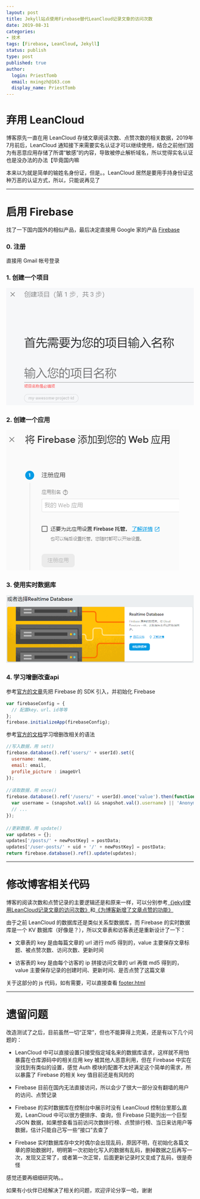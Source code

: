 ```yaml
---
layout: post
title: Jekyll站点使用Firebase替代LeanCloud记录文章的访问次数
date: 2019-08-31
categories:
- 技术
tags: [Firebase, LeanCloud, Jekyll]
status: publish
type: post
published: true
author:
  login: PriestTomb
  email: mxingzh@163.com
  display_name: PriestTomb
---
```


# 弃用 LeanCloud

博客原先一直在用 LeanCloud 存储文章阅读次数、点赞次数的相关数据，2019年7月前后，LeanCloud 通知接下来需要实名认证才可以继续使用，结合之前他们因为有恶意应用存储了所谓“敏感”的内容，导致被停止解析域名，所以觉得实名认证也是没办法的办法【毕竟国内嘛

本来以为就是简单的输姓名身份证，但是。。LeanCloud 居然是要用手持身份证这种万恶的认证方式，所以，只能说再见了

---

# 启用 Firebase

找了一下国内国外的相似产品，最后决定直接用 Google 家的产品 [Firebase](https://firebase.google.com/)

### 0. 注册

直接用 Gmail 帐号登录

### 1. 创建一个项目

![创建项目](/images/blog_img/20190831/创建项目.png)

### 2. 创建一个应用

![创建应用](/images/blog_img/20190831/创建应用.png)

### 3. 使用实时数据库

![启用实时数据库](/images/blog_img/20190831/启用实时数据库.png)

### 4. 学习增删改查api

参考[官方的文章](https://firebase.google.com/docs/web/setup)先把 Firebase 的 SDK 引入，并初始化 Firebase

```javascript
var firebaseConfig = {
  // 配置key、url、id等等
};
firebase.initializeApp(firebaseConfig);
```

参考[官方的文档](https://firebase.google.com/docs/database/web/read-and-write)学习增删改相关的语法

```javascript
//写入数据，用 set()
firebase.database().ref('users/' + userId).set({
  username: name,
  email: email,
  profile_picture : imageUrl
});

//读取数据，用 once()
firebase.database().ref('/users/' + userId).once('value').then(function(snapshot) {
  var username = (snapshot.val() && snapshot.val().username) || 'Anonymous';
  // ...
});

//更新数据，用 update()
var updates = {};
updates['/posts/' + newPostKey] = postData;
updates['/user-posts/' + uid + '/' + newPostKey] = postData;
return firebase.database().ref().update(updates);
```

---

# 修改博客相关代码

博客的阅读次数和点赞记录的主要逻辑还是和原来一样，可以分别参考[《jekyll使用LeanCloud记录文章的访问次数》](https://priesttomb.github.io/%E6%97%A5%E5%B8%B8/2017/11/06/jekyll%E4%BD%BF%E7%94%A8LeanCloud%E8%AE%B0%E5%BD%95%E6%96%87%E7%AB%A0%E7%9A%84%E8%AE%BF%E9%97%AE%E6%AC%A1%E6%95%B0/)和[《为博客新增了文章点赞的功能》](https://priesttomb.github.io/%E6%97%A5%E5%B8%B8/2017/11/23/add-new-function-about-like-this-post/)

由于之前 LeanCloud 的数据库还是类似关系型数据库，而 Firebase 的实时数据库是一个 KV 数据库（好像是？），所以文章表和访客表还是重新设计了一下：

* 文章表的 key 是由每篇文章的 url 进行 md5 得到的，value 主要保存文章标题、被点赞次数、访问次数、更新时间

* 访客表的 key 是由每个访客的 ip 拼接访问文章的 url 再做 md5 得到的，value 主要保存记录的创建时间、更新时间、是否点赞了这篇文章

关于这部分的 js 代码，如有需要，可以直接查看 [footer.html](https://github.com/PriestTomb/PriestTomb.github.io/blob/master/_includes/footer.html)

---

# 遗留问题

改造测试了之后，目前虽然一切“正常”，但也不能算得上完美，还是有以下几个问题的：

* LeanCloud 中可以直接设置只接受指定域名来的数据库请求，这样就不用怕暴露在仓库源码中的相关应用 key 被其他人恶意利用，但在 Firebase 中实在没找到有类似的设置，感觉 Auth 模块的配置不太好满足这个简单的需求，所以暴露了 Firebase 的相关 key 值目前还是有风险的

* Firebase 目前在国内无法直接访问，所以会少了很大一部分没有翻墙的用户的访问、点赞记录

* Firebase 的实时数据库在控制台中展示时没有 LeanCloud 控制台里那么直观，LeanCloud 中可以很方便排序、查询，但 Firebase 只能列出一个巨型 JSON 数据，如果想查看当前访问次数排行榜、点赞排行榜、当日来访用户等数据，估计只能自己写一些“接口”去查了

* Firebase 实时数据库存中文时偶尔会出现乱码，原因不明，在初始化各篇文章的原始数据时，明明第一次初始化写入的数据有乱码，删掉数据之后再写一次，发现又正常了，或者第一次正常，后面更新记录时又变成了乱码，很是奇怪

感觉还要再细细研究呐。。

如果有小伙伴已经解决了相关的问题，欢迎评论分享一哈，谢谢
